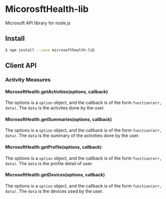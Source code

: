 # MicorosftHealth-lib

Microsoft API library for node.js


## Install

```sh
$ npm install --save microsofthealth-lib
```
## Client API

### Activity Measures

#### MicrosoftHealth.getActivities(options, callback)
The options is a `option` object, and the callback is of the form `function(err, data)`. The `data` is the activites done by the user.

#### MicrosoftHealth.getSummaries(options, callback)
The options is a `option` object, and the callback is of the form `function(err, data)`. The `data` is the summary of the activities done by the user.

#### MicrosoftHealth.getProfile(options, callback)
The options is a `option` object, and the callback is of the form `function(err, data)`. The `data` is the profile detail of user.

#### MicrosoftHealth.getDevices(options, callback)
The options is a `option` object, and the callback is of the form `function(err, data)`. The `data` is the devices used by the user.

